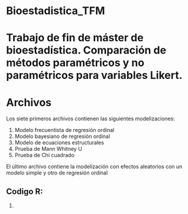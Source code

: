 # Bioestadistica_TFM
Trabajo de fin de máster de bioestadística. Comparación de métodos paramétricos y no paramétricos para variables Likert.
================
# Archivos
Los siete primeros archivos contienen las siguientes modelizaciones:
1. Modelo frecuentista de regresión ordinal
2. Modelo bayesiano de regresión ordinal
3. Modelo de ecuaciones estructurales
4. Prueba de Mann Whitney U
5. Prueba de Chi cuadrado

El último archivo contiene la modelización con efectos aleatorios con un modelo simple y otro de regresión ordinal

## Codigo R:
1. 

